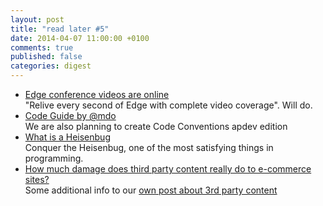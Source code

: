 ```yaml
---
layout: post
title: "read later #5"
date: 2014-04-07 11:00:00 +0100
comments: true
published: false
categories: digest
---
```

- [Edge conference videos are online](http://edgeconf.com/2014-london)  
"Relive every second of Edge with complete video coverage". Will do.
- [Code Guide by @mdo](http://mdo.github.io/code-guide/)  
We are also planning to create Code Conventions apdev edition
- [What is a Heisenbug](http://en.wikipedia.org/wiki/Heisenbug)  
Conquer the Heisenbug, one of the most satisfying things in programming.
- [How much damage does third party content really do to e-commerce sites?](http://blog.intechnica.co.uk/2014/03/07/how-much-damage-does-third-party-content-really-do-to-ecommerce-sites-report/)  
Some additional info to our [own post about 3rd party content](http://apdevblog.com/mobile-performance-and-how-it-suffers-from-3rd-party-content/)